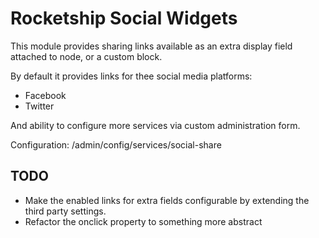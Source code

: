 # Rocketship Social Widgets 

This module provides sharing links available as an extra display field attached to node, or a custom block. 

By default it provides links for thee social media platforms: 
* Facebook 
* Twitter

And ability to configure more services via custom administration form.

Configuration: /admin/config/services/social-share

## TODO

* Make the enabled links for extra fields configurable by extending the third party settings.
* Refactor the onclick property to something more abstract
